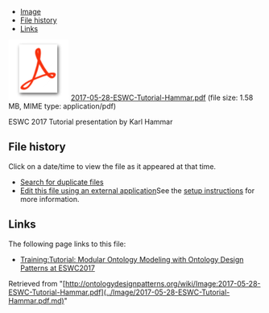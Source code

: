 * [Image](../Image/2017-05-28-ESWC-Tutorial-Hammar.pdf.md#file)
* [File history](../Image/2017-05-28-ESWC-Tutorial-Hammar.pdf.md#filehistory)
* [Links](../Image/2017-05-28-ESWC-Tutorial-Hammar.pdf.md#filelinks)

[![](../skins/common/images/icons/fileicon-pdf.png)](../Image/2017-05-28-ESWC-Tutorial-Hammar.pdf.md "2017-05-28-ESWC-Tutorial-Hammar.pdf")
[2017-05-28-ESWC-Tutorial-Hammar.pdf](../images/7/75/2017-05-28-ESWC-Tutorial-Hammar.pdf "2017-05-28-ESWC-Tutorial-Hammar.pdf")‎  (file size: 1.58 MB, MIME type: application/pdf)




ESWC 2017 Tutorial presentation by Karl Hammar




## File history

Click on a date/time to view the file as it appeared at that time.



  
* [Search for duplicate files](http://ontologydesignpatterns.org/wiki/Special:FileDuplicateSearch/2017-05-28-ESWC-Tutorial-Hammar.pdf "Special:FileDuplicateSearch/2017-05-28-ESWC-Tutorial-Hammar.pdf")
* [Edit this file using an external application](http://ontologydesignpatterns.org/wiki/index.php?title=Image:2017-05-28-ESWC-Tutorial-Hammar.pdf&action=edit&externaledit=true&mode=file "Image:2017-05-28-ESWC-Tutorial-Hammar.pdf")See the [setup instructions](http://www.mediawiki.org/wiki/Manual:External_editors "http://www.mediawiki.org/wiki/Manual:External_editors") for more information.

## Links



The following page links to this file:


* [Training:Tutorial: Modular Ontology Modeling with Ontology Design Patterns at ESWC2017](../Training/Tutorial/_Modular_Ontology_Modeling_with_Ontology_Design_Patterns_at_ESWC2017.md "Training:Tutorial: Modular Ontology Modeling with Ontology Design Patterns at ESWC2017")


Retrieved from "[http://ontologydesignpatterns.org/wiki/Image:2017-05-28-ESWC-Tutorial-Hammar.pdf](../Image/2017-05-28-ESWC-Tutorial-Hammar.pdf.md)"